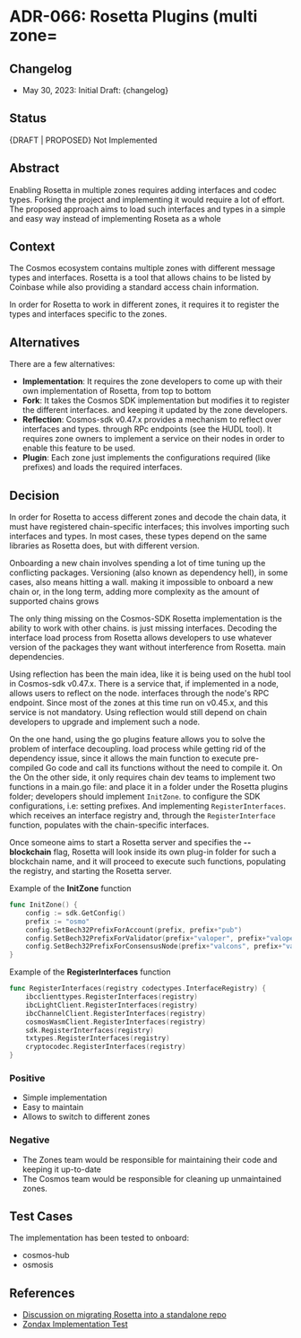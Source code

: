 # ADR-066: Rosetta Plugins (multi zone=

## Changelog

* May 30, 2023: Initial Draft: {changelog}

## Status

{DRAFT | PROPOSED} Not Implemented

## Abstract

Enabling Rosetta in multiple zones requires adding interfaces and codec types.
Forking the project and implementing it would require a lot of effort. The proposed approach
aims to load such interfaces and types in a simple and easy way instead of implementing
Roseta as a whole

## Context

The Cosmos ecosystem contains multiple zones with different message types and interfaces.
Rosetta is a tool that allows chains to be listed by Coinbase while also providing a standard
access chain information.

In order for Rosetta to work in different zones, it requires it to register the types and
interfaces specific to the zones.

## Alternatives

There are a few alternatives:
- **Implementation**: It requires the zone developers to come up with their own implementation of
Rosetta, from top to bottom
- **Fork**: It takes the Cosmos SDK implementation but modifies it to register the different interfaces.
and keeping it updated by the zone developers.
- **Reflection**: Cosmos-sdk v0.47.x provides a mechanism to reflect over interfaces and types.
through RPc endpoints (see the HUDL tool). It requires zone owners to implement a service on
their nodes in order to enable this feature to be used.
- **Plugin**: Each zone just implements the configurations required (like prefixes) and loads the
required interfaces.

## Decision
In order for Rosetta to access different zones and decode the chain data, it must have
registered chain-specific interfaces; this involves importing such interfaces and types.
In most cases, these types depend on the same libraries as Rosetta does, but with
different version.

Onboarding a new chain involves spending a lot of time tuning up the conflicting packages.
Versioning (also known as dependency hell), in some cases, also means hitting a wall.
making it impossible to onboard a new chain or, in the long term, adding more complexity as the
amount of supported chains grows

The only thing missing on the Cosmos-SDK Rosetta implementation is the ability to work with other chains.
is just missing interfaces. Decoding the interface load process from Rosetta allows
developers to use whatever version of the packages they want without interference from Rosetta.
main dependencies.

Using reflection has been the main idea, like it is being used on the hubl tool in Cosmos-sdk v0.47.x.
There is a service that, if implemented in a node, allows users to reflect on the node.
interfaces through the node's RPC endpoint. Since most of the zones at this time run on v0.45.x,
and this service is not mandatory. Using reflection would still depend on chain developers to
upgrade and implement such a node.

On the one hand, using the go plugins feature allows you to solve the problem of interface decoupling.
load process while getting rid of the dependency issue, since it allows the main function
to execute pre-compiled Go code and call its functions without the need to compile it. On the
On the other side, it only requires chain dev teams to implement two functions in a main.go file:
and place it in a folder under the Rosetta plugins folder; developers should implement `InitZone`.
to configure the SDK configurations, i.e: setting prefixes. And implementing `RegisterInterfaces`.
which receives an interface registry and, through the `RegisterInterface` function, populates
with the chain-specific interfaces.

Once someone aims to start a Rosetta server and specifies the **--blockchain** flag, Rosetta
will look inside its own plug-in folder for such a blockchain name, and it will proceed to
execute such functions, populating the registry, and starting the Rosetta server.

Example of the **InitZone** function

``` go
func InitZone() {
    config := sdk.GetConfig()
    prefix := "osmo"
    config.SetBech32PrefixForAccount(prefix, prefix+"pub")
    config.SetBech32PrefixForValidator(prefix+"valoper", prefix+"valoperpub")
    config.SetBech32PrefixForConsensusNode(prefix+"valcons", prefix+"valconspub")
}
```

Example of the **RegisterInterfaces** function

``` go
func RegisterInterfaces(registry codectypes.InterfaceRegistry) {
    ibcclienttypes.RegisterInterfaces(registry)
    ibcLightClient.RegisterInterfaces(registry)
    ibcChannelClient.RegisterInterfaces(registry)
    cosmosWasmClient.RegisterInterfaces(registry)
    sdk.RegisterInterfaces(registry)
    txtypes.RegisterInterfaces(registry)
    cryptocodec.RegisterInterfaces(registry)
}
```

### Positive

- Simple implementation
- Easy to maintain
- Allows to switch to different zones

### Negative

- The Zones team would be responsible for maintaining their code and keeping it up-to-date
- The Cosmos team would be responsible for cleaning up unmaintained zones.

## Test Cases

The implementation has been tested to onboard:
- cosmos-hub
- osmosis

## References

- [Discussion on migrating Rosetta into a standalone repo](https://github.com/cosmos/cosmos-sdk/issues/16276)
- [Zondax Implementation Test](https://github.com/Zondax/cosmos-sdk/pull/653)
